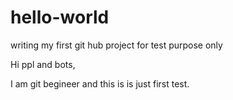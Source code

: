 # hello-world
writing my first git hub project for test purpose only

Hi ppl and bots,

I am git begineer and this is is just first test.
